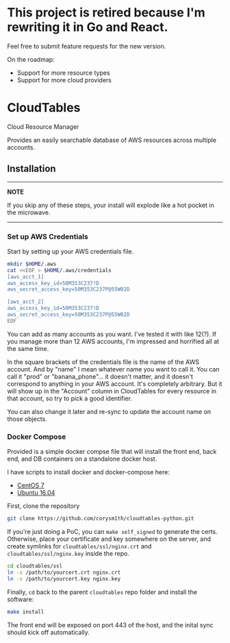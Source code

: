 # This project is retired because I'm rewriting it in Go and React.

Feel free to submit feature requests for the new version.

On the roadmap:

* Support for more resource types
* Support for more cloud providers

# CloudTables

Cloud Resource Manager

Provides an easily searchable database of AWS resources across multiple accounts.

## Installation

---
**NOTE**

If you skip any of these steps, your install will explode like a hot pocket in the microwave.

---

### Set up AWS Credentials

Start by setting up your AWS credentials file.

```sh
mkdir $HOME/.aws
cat <<EOF > $HOME/.aws/credentials
[aws_acct_1]
aws_access_key_id=50M353C237!D
aws_secret_access_key=50M353C237P@55W02D

[aws_acct_2]
aws_access_key_id=50M353C237!D
aws_secret_access_key=50M353C237P@55W02D
EOF
```

You can add as many accounts as you want.  I've tested it with like 12(?).  If you manage more than 12 AWS accounts, I'm impressed and horrified all at the same time.

In the square brackets of the credentials file is the name of the AWS account.  And by "name" I mean whatever name you want to call it.  You can call it "prod" or "banana_phone"... it doesn't matter, and it doesn't correspond to anything in your AWS account.  It's completely arbitrary.  But it will show up in the "Account" column in CloudTables for every resource in that account, so try to pick a good identifier.

You can also change it later and re-sync to update the account name on those objects.

### Docker Compose

Provided is a simple docker compse file that will install the front end, back end, and DB containers on a standalone docker host.

I have scripts to install docker and docker-compose here:

* [CentOS 7](https://github.com/corysm1th/centos7_scripts/tree/master/docker)
* [Ubuntu 16.04](https://github.com/corysm1th/ubuntu_scripts/tree/master/docker)

First, clone the repository

```sh
git clone https://github.com/corysm1th/cloudtables-python.git
```

If you're just doing a PoC, you can `make self_signed` to generate the certs.  Otherwise, place your certificate and key somewhere on the server, and create symlinks for `cloudtables/ssl/nginx.crt` and `cloudtables/ssl/nginx.key` inside the repo.

```sh
cd cloudtables/ssl
ln -s /path/to/yourcert.crt nginx.crt
ln -s /path/to/yourcert.key nginx.key
```

Finally, `cd` back to the parent `cloudtables` repo folder and install the software:

```sh
make install
```

The front end will be exposed on port 443 of the host, and the inital sync should kick off automatically.